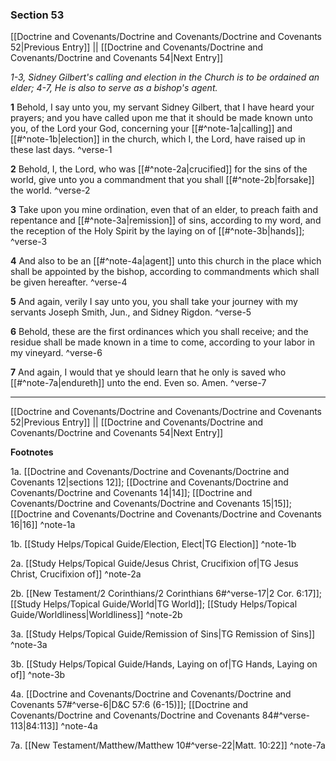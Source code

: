 ### Section 53

[[Doctrine and Covenants/Doctrine and Covenants/Doctrine and Covenants 52|Previous Entry]]  ||  [[Doctrine and Covenants/Doctrine and Covenants/Doctrine and Covenants 54|Next Entry]]

*1-3, Sidney Gilbert's calling and election in the Church is to be ordained an elder; 4-7, He is also to serve as a bishop's agent.*

**1**  Behold, I say unto you, my servant Sidney Gilbert, that I have heard your prayers; and you have called upon me that it should be made known unto you, of the Lord your God, concerning your [[#^note-1a|calling]] and [[#^note-1b|election]] in the church, which I, the Lord, have raised up in these last days. ^verse-1

**2**  Behold, I, the Lord, who was [[#^note-2a|crucified]] for the sins of the world, give unto you a commandment that you shall [[#^note-2b|forsake]] the world. ^verse-2

**3**  Take upon you mine ordination, even that of an elder, to preach faith and repentance and [[#^note-3a|remission]] of sins, according to my word, and the reception of the Holy Spirit by the laying on of [[#^note-3b|hands]]; ^verse-3

**4**  And also to be an [[#^note-4a|agent]] unto this church in the place which shall be appointed by the bishop, according to commandments which shall be given hereafter. ^verse-4

**5**  And again, verily I say unto you, you shall take your journey with my servants Joseph Smith, Jun., and Sidney Rigdon. ^verse-5

**6**  Behold, these are the first ordinances which you shall receive; and the residue shall be made known in a time to come, according to your labor in my vineyard. ^verse-6

**7**  And again, I would that ye should learn that he only is saved who [[#^note-7a|endureth]] unto the end. Even so. Amen. ^verse-7


---
[[Doctrine and Covenants/Doctrine and Covenants/Doctrine and Covenants 52|Previous Entry]]  ||  [[Doctrine and Covenants/Doctrine and Covenants/Doctrine and Covenants 54|Next Entry]]


**Footnotes**


1a. [[Doctrine and Covenants/Doctrine and Covenants/Doctrine and Covenants 12|sections 12]]; [[Doctrine and Covenants/Doctrine and Covenants/Doctrine and Covenants 14|14]]; [[Doctrine and Covenants/Doctrine and Covenants/Doctrine and Covenants 15|15]]; [[Doctrine and Covenants/Doctrine and Covenants/Doctrine and Covenants 16|16]] ^note-1a

1b. [[Study Helps/Topical Guide/Election, Elect|TG Election]] ^note-1b

2a. [[Study Helps/Topical Guide/Jesus Christ, Crucifixion of|TG Jesus Christ, Crucifixion of]] ^note-2a

2b. [[New Testament/2 Corinthians/2 Corinthians 6#^verse-17|2 Cor. 6:17]]; [[Study Helps/Topical Guide/World|TG World]]; [[Study Helps/Topical Guide/Worldliness|Worldliness]] ^note-2b

3a. [[Study Helps/Topical Guide/Remission of Sins|TG Remission of Sins]] ^note-3a

3b. [[Study Helps/Topical Guide/Hands, Laying on of|TG Hands, Laying on of]] ^note-3b

4a. [[Doctrine and Covenants/Doctrine and Covenants/Doctrine and Covenants 57#^verse-6|D&C 57:6 (6-15)]]; [[Doctrine and Covenants/Doctrine and Covenants/Doctrine and Covenants 84#^verse-113|84:113]] ^note-4a

7a. [[New Testament/Matthew/Matthew 10#^verse-22|Matt. 10:22]] ^note-7a